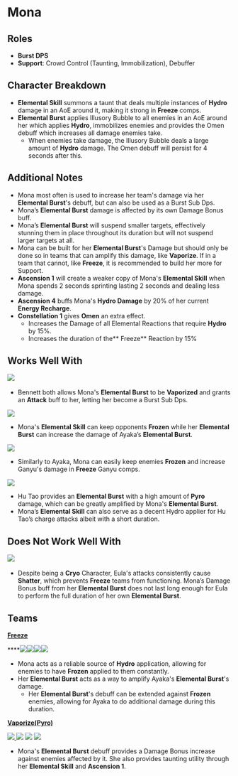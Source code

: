 # Mona

## **Roles**

* **Burst DPS**
* **Support**: Crowd Control (Taunting, Immobilization), Debuffer

## **Character Breakdown**

* **Elemental Skill** summons a taunt that deals multiple instances of **Hydro** damage in an AoE around it, making it strong in **Freeze** comps.
* **Elemental Burst** applies Illusory Bubble to all enemies in an AoE around her which applies **Hydro**, immobilizes enemies and provides the Omen debuff which increases all damage enemies take.
  * When enemies take damage, the Illusory Bubble deals a large amount of **Hydro** damage. The Omen debuff will persist for 4 seconds after this.

## **Additional Notes**

* Mona most often is used to increase her team's damage via her **Elemental Burst**'s debuff, but can also be used as a Burst Sub Dps.
* Mona’s **Elemental Burst** damage is affected by its own Damage Bonus buff.
* Mona’s **Elemental Burst** will suspend smaller targets, effectively stunning them in place throughout its duration but will not suspend larger targets at all.
* Mona can be built for her **Elemental Burst**'s Damage but should only be done so in teams that can amplify this damage, like **Vaporize**. If in a team that cannot, like **Freeze**, it is recommended to build her more for Support.
* **Ascension 1** will create a weaker copy of Mona's **Elemental Skill** when Mona spends 2 seconds sprinting lasting 2 seconds and dealing less damage.
* **Ascension 4** buffs Mona's **Hydro Damage** by 20% of her current **Energy Recharge**.
* **Constellation 1** gives **Omen** an extra effect.
  * Increases the Damage of all Elemental Reactions that require **Hydro** by 15%.
  * Increases the duration of the** Freeze** Reaction by 15%

## **Works Well With**

[![](../../.gitbook/assets/UI\_AvatarIcon\_Bennett.png)](https://genshinteambuilds.gitbook.io/teams/characters/pyro/bennett)​

* Bennett both allows Mona's **Elemental Burst** to be **Vaporized** and grants an **Attack** buff to her, letting her become a Burst Sub Dps.

![](../../.gitbook/assets/UI\_AvatarIcon\_Ayaka.png)

* Mona's **Elemental Skill** can keep opponents **Frozen** while her **Elemental Burst** can increase the damage of Ayaka’s **Elemental Burst**.

[![](../../.gitbook/assets/UI\_AvatarIcon\_Ganyu.png)](https://genshinteambuilds.gitbook.io/teams/characters/cryo/ganyu)

* Similarly to Ayaka, Mona can easily keep enemies **Frozen** and increase Ganyu's damage in **Freeze** Ganyu comps.

[![](../../.gitbook/assets/UI\_AvatarIcon\_Hutao.png)](https://genshinteambuilds.gitbook.io/teams/characters/pyro/hu-tao)

* Hu Tao provides an **Elemental Burst** with a high amount of **Pyro** damage, which can be greatly amplified by Mona's **Elemental Burst**.
* Mona’s **Elemental Skill** can also serve as a decent Hydro applier for Hu Tao’s charge attacks albeit with a short duration.

## **Does Not Work Well With**

[![](../../.gitbook/assets/UI\_AvatarIcon\_Eula.png)](https://genshinteambuilds.gitbook.io/teams/characters/cryo/eula) ​​​

* Despite being a **Cryo** Character, Eula's attacks consistently cause **Shatter**, which prevents **Freeze** teams from functioning. Mona’s Damage Bonus buff from her **Elemental Burst** does not last long enough for Eula to perform the full duration of her own **Elemental Burst**.

## **Teams**

****[**Freeze**](../../teams/freeze.md)****

****![](../../.gitbook/assets/UI\_AvatarIcon\_Ayaka.png)![](../../.gitbook/assets/UI\_AvatarIcon\_Mona.png)![](../../.gitbook/assets/UI\_AvatarIcon\_Diona.png)![](../../.gitbook/assets/UI\_AvatarIcon\_Kazuha.png)

* Mona acts as a reliable source of **Hydro** application, allowing for enemies to have **Frozen** applied to them constantly.
* Her **Elemental Burst** acts as a way to amplify Ayaka's **Elemental Burst**'s damage.
  * Her **Elemental Burst**'s debuff can be extended against **Frozen** enemies, allowing for Ayaka to do additional damage during this duration.

****[**Vaporize(Pyro)**](../../teams/reverse-vaporize.md)****

[![](../../.gitbook/assets/UI\_AvatarIcon\_Hutao.png) ​](https://genshinteambuilds.gitbook.io/teams/characters/hydro/mona)[![](../../.gitbook/assets/UI\_AvatarIcon\_Mona.png)](https://genshinteambuilds.gitbook.io/teams/characters/pyro/bennett) [![](../../.gitbook/assets/UI\_AvatarIcon\_Xingqiu.png)](https://genshinteambuilds.gitbook.io/teams/characters/anemo/kazuha) [![](../../.gitbook/assets/UI\_AvatarIcon\_Diona.png)](https://genshinteambuilds.gitbook.io/teams/characters/pyro/hu-tao)​

* Mona's **Elemental Burst** debuff provides a Damage Bonus increase against enemies affected by it. She also provides taunting utility through her **Elemental Skill** and **Ascension 1**.
